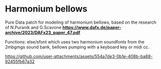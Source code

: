 # Harmonium bellows 

Pure Data patch for modeling of harmonium bellows, based on the research of N.Puranik and G.Scavone
**https://www.dafx.de/paper-archive/2023/DAFx23_paper_47.pdf**

Functions: else/sfont which uses two harmonium soundfonts from the 2mbgmgs sound bank, bellows pumping with a keyboard key or midi cc.

https://github.com/user-attachments/assets/554a7de3-0b1e-408b-ba88-92455fb67a32

